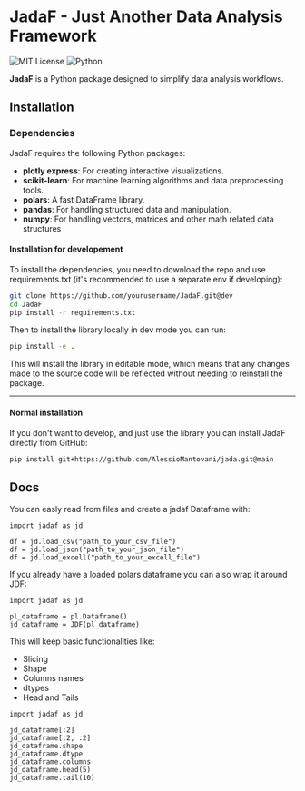 # JadaF - Just Another Data Analysis Framework

![MIT License](https://img.shields.io/badge/license-MIT-blue.svg)
![Python](https://img.shields.io/badge/python-3.8%2B-blue)


**JadaF** is a Python package designed to simplify data analysis workflows. 

## Installation

### Dependencies

JadaF requires the following Python packages:

- **plotly express**: For creating interactive visualizations.
- **scikit-learn**: For machine learning algorithms and data preprocessing tools.
- **polars**: A fast DataFrame library.
- **pandas**: For handling structured data and manipulation.
- **numpy**: For handling vectors, matrices and other math related data structures

#### Installation for developement

To install the dependencies, you need to download the repo and use requirements.txt (it's recommended to use a separate env if developing):

```bash
git clone https://github.com/yourusername/JadaF.git@dev
cd JadaF
pip install -r requirements.txt
```

Then to install the library locally in dev mode you can run:

```bash
pip install -e .
```
This will install the library in editable mode, which means that any changes made to the source code will be reflected without needing to reinstall the package.

---

#### Normal installation

If you don't want to develop, and just use the library you can install JadaF directly from GitHub:

```bash
pip install git+https://github.com/AlessioMantovani/jada.git@main
```

## Docs

You can easly read from files and create a jadaf Dataframe with:
```
import jadaf as jd

df = jd.load_csv("path_to_your_csv_file")
df = jd.load_json("path_to_your_json_file")
df = jd.load_excell("path_to_your_excell_file")
```

If you already have a loaded polars dataframe you can also wrap it around JDF:
```
import jadaf as jd

pl_dataframe = pl.Dataframe()
jd_dataframe = JDF(pl_dataframe)
```
This will keep basic functionalities like:
- Slicing 
- Shape 
- Columns names
- dtypes
- Head and Tails
```
import jadaf as jd

jd_dataframe[:2]
jd_dataframe[:2, :2]
jd_dataframe.shape
jd_dataframe.dtype
jd_dataframe.columns
jd_dataframe.head(5)
jd_dataframe.tail(10)
```
